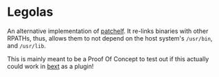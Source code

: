 # Legolas

An alternative implementation of [patchelf](https://github.com/NixOS/patchelf). It re-links binaries with other RPATHs, thus, allows them to not depend on the host system's `/usr/bin`, and `/usr/lib`.

This is mainly meant to be a Proof Of Concept to test out if this actually could work in [bext](https://github.com/ublue-os/bext) as a plugin!
